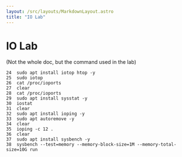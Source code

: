 ```yaml
---
layout: /src/layouts/MarkdownLayout.astro
title: "IO Lab"
---
```

# IO Lab

(Not the whole doc, but the command used in the lab)

```
24  sudo apt install iotop htop -y
25  sudo iotop
26  cat /proc/ioports
27  clear
28  cat /proc/ioports
29  sudo apt install sysstat -y
30  iostat
31  clear
32  sudo apt install ioping -y
33  sudo apt autoremove -y
34  clear
35  ioping -c 12 .
36  clear
37  sudo apt install sysbench -y
38  sysbench --test=memory --memory-block-size=1M --memory-total-size=10G run
```
